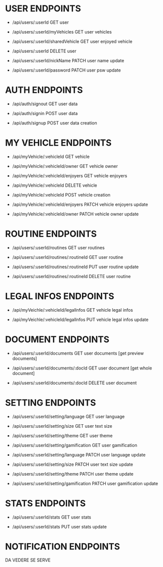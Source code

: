 # USER ENDPOINTS

- /api/users/:userId                           GET user
- /api/users/:userId/myVehicles                GET user vehicles   
- /api/users/:userId/sharedVehicle             GET user enjoyed vehicle      

- /api/users/:userId                           DELETE user

- /api/users/:userId/nickName                  PATCH user name update
- /api/users/:userId/password                  PATCH user psw update


# AUTH ENDPOINTS

- /api/auth/signout                                           GET user data 

- /api/auth/signin                                            POST user data 
- /api/auth/signup                                            POST user data creation


# MY VEHICLE ENDPOINTS

- /api/myVehicle/:vehicleId                   GET vehicle
- /api/myVehicle/:vehicleId/owner             GET vehicle owner
- /api/myVehicle/:vehicleId/enjoyers          GET vehicle enjoyers    

- /api/myVehicle/:vehicleId                   DELETE vehicle

- /api/myVehicle/:vehicleId                   POST vehicle creation

- /api/myVehicle/:vehicleId/enjoyers          PATCH vehicle enjoyers update
- /api/myVehicle/:vehicleId/owner             PATCH vehicle owner update


# ROUTINE ENDPOINTS

- /api/users/:userId/routines                 GET user routines
- /api/users/:userId/routines/:routineId      GET user routine

- /api/users/:userId/routines/:routineId      PUT user routine update   

- /api/users/:userId/routines/:routineId      DELETE user routine  


# LEGAL INFOS ENDPOINTS

- /api/myVeichle/:vehicleId/legalInfos       GET vehicle legal infos   

- /api/myVeichle/:vehicleId/legalInfos       PUT vehicle legal infos update


# DOCUMENT ENDPOINTS

- /api/users/:userId/documents                GET user documents [get preview documents]
- /api/users/:userId/documents/:docId         GET user document [get whole document]

- /api/users/:userId/documents/:docId         DELETE user document

# SETTING ENDPOINTS

- /api/users/:userId/setting/language                  GET user language 
- /api/users/:userId/setting/size                      GET user text size 
- /api/users/:userId/setting/theme                     GET user theme 
- /api/users/:userId/setting/gamification              GET user gamification  

- /api/users/:userId/setting/language                  PATCH user language update
- /api/users/:userId/setting/size                      PATCH user text size update
- /api/users/:userId/setting/theme                     PATCH user theme update
- /api/users/:userId/setting/gamification              PATCH user gamification update  

# STATS ENDPOINTS 

- /api/users/:userId/stats                     GET user stats

- /api/users/:userId/stats                     PUT user stats update

# NOTIFICATION ENDPOINTS
DA VEDERE SE SERVE
